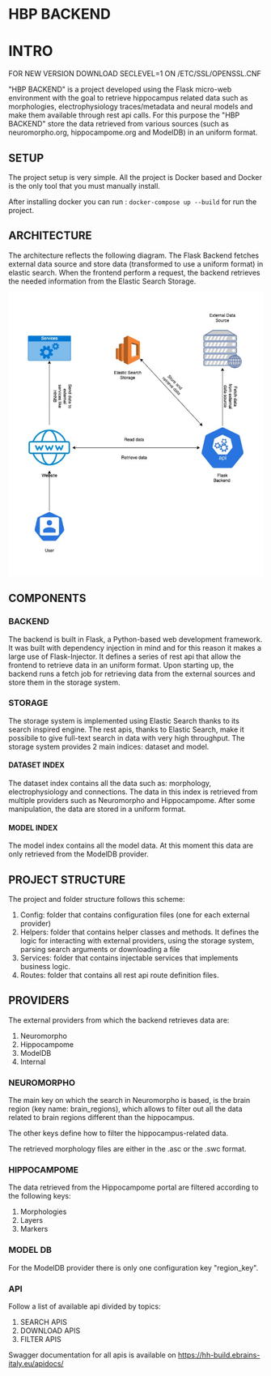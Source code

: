 # HBP BACKEND

# INTRO

FOR NEW VERSION DOWNLOAD SECLEVEL=1 ON /ETC/SSL/OPENSSL.CNF

"HBP BACKEND" is a project developed using the Flask micro-web environment with the goal to retrieve hippocampus related data such as morphologies, electrophysiology traces/metadata and neural models and make them available through rest api calls. For this purpose the "HBP BACKEND" store the data retrieved from various sources (such as neuromorpho.org, hippocampome.org and ModelDB) in an uniform format.

## SETUP
The project setup is very simple. All the project is Docker based and Docker is the only tool that you must manually install.

After installing docker you can run :
`docker-compose up --build` for run the project.

## ARCHITECTURE
The architecture reflects the following diagram.
The Flask Backend fetches external data source and store data (transformed to use a uniform format) in elastic search.
When the frontend perform a request, the backend retrieves the needed information from the Elastic Search Storage.

![architecture](architecture.jpg)

## COMPONENTS

### BACKEND
The backend is built in Flask, a Python-based web development framework.
It was built with dependency injection in mind and for this reason it makes a large use of Flask-Injector. 
It defines a series of rest api that allow the frontend to retrieve data in an uniform format.
Upon starting up, the backend runs a fetch job for retrieving data from the external sources and store them in the storage system.

### STORAGE
The storage system is implemented using Elastic Search thanks to its search inspired engine.
The rest apis, thanks to Elastic Search, make it possibile to give full-text search in data with very high throughput.
The storage system provides 2 main indices: dataset and model.

#### DATASET INDEX
The dataset index contains all the data such as: morphology, electrophysiology and connections.
The data in this index is retrieved from multiple providers such as Neuromorpho and Hippocampome.
After some manipulation, the data are stored in a uniform format.


#### MODEL INDEX
The model index contains all the model data.
At this moment this data are only retrieved from the ModelDB provider.


## PROJECT STRUCTURE
The project and folder structure follows this scheme:
1. Config: folder that contains configuration files (one for each external provider)
2. Helpers: folder that contains helper classes and methods. It defines the logic for interacting with external providers, using the storage system, parsing search arguments or downloading a file
3. Services: folder that contains injectable services that implements business logic.
4. Routes: folder that contains all rest api route definition files.

## PROVIDERS
The external providers from which the backend retrieves data are:
1. Neuromorpho
2. Hippocampome
3. ModelDB
4. Internal

### NEUROMORPHO
The main key on which the search in Neuromorpho is based, is the brain region (key name: brain_regions), which allows to filter out all the data related to brain regions different than the hippocampus.

The other keys define how to filter the hippocampus-related data.

The retrieved morphology files are either in the .asc or the .swc format.

### HIPPOCAMPOME
The data retrieved from the Hippocampome portal are filtered according to the following keys:
1. Morphologies
2. Layers
3. Markers


### MODEL DB
For the ModelDB provider there is only one configuration key "region_key".

### API
Follow a list of available api divided by topics:

1. SEARCH APIS
2. DOWNLOAD APIS
3. FILTER APIS

Swagger documentation for all apis is available on https://hh-build.ebrains-italy.eu/apidocs/